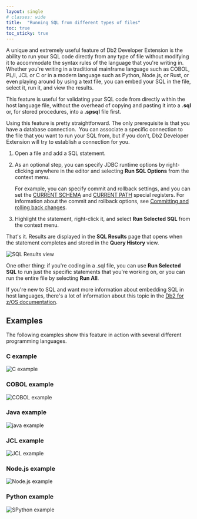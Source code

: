 ```yaml
---
layout: single
# classes: wide
title:  "Running SQL from different types of files"
toc: true
toc_sticky: true
---
```


A unique and extremely useful feature of Db2 Developer Extension is the ability to run your SQL code directly from any type of file without modifying it to accommodate the syntax rules of the language that you're writing in. Whether you're writing in a traditional mainframe language such as COBOL, PL/I, JCL or C or in a modern language such as Python, Node.js, or Rust, or even playing around by using a text file, you can embed your SQL in the file, select it, run it, and view the results.

This feature is useful for validating your SQL code from directly within the host language file, without the overhead of copying and pasting it into a **.sql** or, for stored procedures, into a **.spsql** file first.

Using this feature is pretty straightforward. The only prerequisite is that you have a database connection.  You can associate a specific connection to the file that you want to run your SQL from, but if you don't, Db2 Developer Extension will try to establish a connection for you.

1. Open a file and add a SQL statement.
2. As an optional step, you can specify JDBC runtime options by right-clicking anywhere in the editor and selecting **Run SQL Options** from the context menu. 

    For example, you can specify commit and rollback settings, and you can set the [CURRENT SCHEMA](https://www.ibm.com/support/knowledgecenter/SSEPEK_12.0.0/sqlref/src/tpc/db2z_currentschema.html) and [CURRENT PATH](https://www.ibm.com/support/knowledgecenter/SSEPEK_12.0.0/sqlref/src/tpc/db2z_currentpath.html) special registers. For information about the commit and rollback options, see  [Committing and rolling back changes]({{site.baseurl}}/2021/03/16/Committing-and-rolling-back-changes.html).

3. Highlight the statement, right-click it, and select **Run Selected SQL** from the context menu.

That's it. Results are displayed in the **SQL Results** page that opens when the statement completes and stored in the **Query History** view.

![SQL Results view]({{site.baseurl}}/assets/images/runsql-results.png)

One other thing: if you're coding in a .sql file, you can use **Run Selected SQL** to run just the specific statements that you're working on, or you can run the entire file by selecting **Run All**. 


If you're new to SQL and want more information about embedding SQL in host languages, there's a lot of information about this topic in the [Db2 for z/OS documentation](https://www.ibm.com/support/knowledgecenter/en/SSEPEK_12.0.0/apsg/src/tpc/db2z_programembeddedsql.html).

## Examples

The following examples show this feature in action with several different programming languages.

### C example
![C example]({{site.baseurl}}/assets/images/runsql-c-example.png)

### COBOL example
![COBOL example]({{site.baseurl}}/assets/images/runsql-cobol-example.png)

### Java example
![java example]({{site.baseurl}}/assets/images/runsql-java-example.png)

### JCL example
![JCL example]({{site.baseurl}}/assets/images/runsql-jcl-example.png)

### Node.js example
![Node.js example]({{site.baseurl}}/assets/images/runsql-nodejs-example.png)

### Python example
![SPython example]({{site.baseurl}}/assets/images/runsql-python-example.png)
